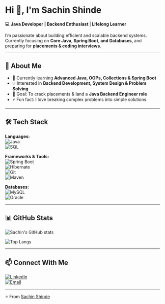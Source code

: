 # Hi 👋, I'm Sachin Shinde  

💻 **Java Developer | Backend Enthusiast | Lifelong Learner**  

I’m passionate about building efficient and scalable backend systems. Currently focusing on **Core Java, Spring Boot, and Databases**, and preparing for **placements & coding interviews**.  

---

## 🚀 About Me  
- 🌱 Currently learning **Advanced Java, OOPs, Collections & Spring Boot**  
- 💡 Interested in **Backend Development, System Design & Problem Solving**  
- 🎯 Goal: To crack placements & land a **Java Backend Engineer role**  
- ⚡ Fun fact: I love breaking complex problems into simple solutions  

---

## 🛠️ Tech Stack  

**Languages:**  
![Java](https://img.shields.io/badge/Java-ED8B00?style=for-the-badge&logo=openjdk&logoColor=white)  
![SQL](https://img.shields.io/badge/SQL-025E8C?style=for-the-badge&logo=postgresql&logoColor=white)  

**Frameworks & Tools:**  
![Spring Boot](https://img.shields.io/badge/Spring_Boot-6DB33F?style=for-the-badge&logo=springboot&logoColor=white)  
![Hibernate](https://img.shields.io/badge/Hibernate-59666C?style=for-the-badge&logo=hibernate&logoColor=white)  
![Git](https://img.shields.io/badge/Git-F05032?style=for-the-badge&logo=git&logoColor=white)  
![Maven](https://img.shields.io/badge/Maven-C71A36?style=for-the-badge&logo=apachemaven&logoColor=white)  

**Databases:**  
![MySQL](https://img.shields.io/badge/MySQL-4479A1?style=for-the-badge&logo=mysql&logoColor=white)  
![Oracle](https://img.shields.io/badge/Oracle-F80000?style=for-the-badge&logo=oracle&logoColor=white)  

---

## 📊 GitHub Stats  

![Sachin's GitHub stats](https://github-readme-stats.vercel.app/api?username=SachinShinde&show_icons=true&theme=radical)  

![Top Langs](https://github-readme-stats.vercel.app/api/top-langs/?username=SachinShinde&layout=compact&theme=radical)  

---

## 📫 Connect With Me  

[![LinkedIn](https://img.shields.io/badge/LinkedIn-0A66C2?style=for-the-badge&logo=linkedin&logoColor=white)](https://linkedin.com/in/your-profile)  
[![Email](https://img.shields.io/badge/Email-D14836?style=for-the-badge&logo=gmail&logoColor=white)](mailto:your.email@example.com)  

---
⭐️ From [Sachin Shinde](https://github.com/SachinShinde)
